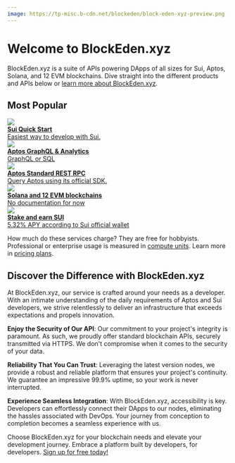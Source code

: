 ```yaml
---
image: https://tp-misc.b-cdn.net/blockeden/block-eden-xyz-preview.png
---
```


# Welcome to BlockEden.xyz

<head>
  <meta name="twitter:site" content="@BlockEdenHQ"/>
  <meta name="twitter:title" content="Demystifying App Chains: The Future of Web3"/>
  <meta name="twitter:description" content="BlockEden.xyz is a suite of APIs powering DApps of all sizes for Sui, Aptos, Solana, and 12 EVM blockchains."/>
  <meta name="og:description" content="BlockEden.xyz is a suite of APIs powering DApps of all sizes for Sui, Aptos, Solana, and 12 EVM blockchains."/>
  <meta
    property="og:image"
    content="https://tp-misc.b-cdn.net/blockeden/BlockEden-xyz-image.png"
  />
  <meta
    name="twitter:image"
    content="https://tp-misc.b-cdn.net/blockeden/BlockEden-xyz-image.png"
  />
</head>


BlockEden.xyz is a suite of APIs powering DApps of all sizes for Sui, Aptos, Solana, and 12 EVM blockchains.
Dive straight into the different products and APIs below or [learn more about BlockEden.xyz](/about-us/).

## Most Popular

<div className="row">

<div class="col-md-6 d-flex aos-init aos-animate" data-aos="fade-up" data-aos-delay="200">
<a
href="/docs/sui/"
className="card card-sm card-body flex-row align-items-center hover-shadow-3d"
>
<img src="https://blockeden.xyz/img/sui-logo.svg" style={{maxHeight: "48px", maxWidth: "48px"}}/>
  <div className="ml-3">
    <div><strong className="mb-0 h4">Sui Quick Start</strong></div>
    <span>Easiest way to develop with Sui.</span>
  </div>
</a>
</div>


<div class="col-md-6 d-flex aos-init aos-animate" data-aos="fade-up" data-aos-delay="200">
<a
href="/docs/aptos/analytics-and-graphql/"
className="card card-sm card-body flex-row align-items-center hover-shadow-3d"
>
<img src="https://blockeden.xyz/keys-assets/aptos-logo.png" style={{maxHeight: "48px", maxWidth: "48px"}}/>
  <div className="ml-3">
    <div><strong className="mb-0 h4">Aptos GraphQL & Analytics</strong></div>
    <span>GraphQL or SQL</span>
  </div>
</a>
</div>

<div class="col-md-6 d-flex aos-init aos-animate" data-aos="fade-up" data-aos-delay="200">
<a
href="/docs/aptos/"
className="card card-sm card-body flex-row align-items-center hover-shadow-3d"
>
<img src="https://blockeden.xyz/keys-assets/aptos-logo.png" style={{maxHeight: "48px", maxWidth: "48px"}}/>
  <div className="ml-3">
    <div><strong className="mb-0 h4">Aptos Standard REST RPC</strong></div>
    <span>Query Aptos using its official SDK.</span>
  </div>
</a>
</div>


<div class="col-md-6 d-flex aos-init aos-animate" data-aos="fade-up" data-aos-delay="200">
<a
href="https://blockeden.xyz/api-marketplace"
className="card card-sm card-body flex-row align-items-center hover-shadow-3d"
>
<img src="/assets/img/saas-sketch-6.svg" style={{maxHeight: "48px", maxWidth: "48px"}}/>
  <div className="ml-3">
    <div><strong className="mb-0 h4">Solana and 12 EVM blockchains</strong></div>
    <span>No documentation for now</span>
  </div>
</a>
</div>



<div class="col-md-12 d-flex aos-init aos-animate" data-aos="fade-up" data-aos-delay="200">
<a
href="/docs/sui/sui-staking/"
className="card card-sm card-body flex-row align-items-center hover-shadow-3d"
>
<img src="https://tp-misc.b-cdn.net/blockeden/mining-voxel-1.png" style={{maxHeight: "48px", maxWidth: "48px"}}/>
  <div className="ml-3">
    <div><strong className="mb-0 h4">Stake and earn SUI</strong></div>
    <span>5.32% APY according to Sui official wallet</span>
  </div>
</a>
</div>

</div>

How much do these services charge? They are free for hobbyists. Professional or enterprise usage is measured in [compute units](compute-unit.md). Learn more in [pricing plans](/pricing).

## Discover the Difference with BlockEden.xyz

At BlockEden.xyz, our service is crafted around your needs as a developer. With an intimate understanding of the daily requirements of Aptos and Sui developers, we strive relentlessly to deliver an infrastructure that exceeds expectations and propels innovation.

**Enjoy the Security of Our API**: Our commitment to your project's integrity is paramount. As such, we proudly offer standard blockchain APIs, securely transmitted via HTTPS. We don't compromise when it comes to the security of your data.

**Reliability That You Can Trust**: Leveraging the latest version nodes, we provide a robust and reliable platform that ensures your project's continuity. We guarantee an impressive 99.9% uptime, so your work is never interrupted.

**Experience Seamless Integration**: With BlockEden.xyz, accessibility is key. Developers can effortlessly connect their DApps to our nodes, eliminating the hassles associated with DevOps. Your journey from conception to completion becomes a seamless experience with us.

Choose BlockEden.xyz for your blockchain needs and elevate your development journey. Embrace a platform built by developers, for developers. [Sign up for free today!](https://blockeden.xyz/dash/sign-up/)
